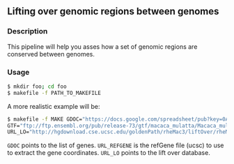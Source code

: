 ## Lifting over genomic regions between genomes

### Description

This pipeline will help you asses how a set of genomic regions are conserved
between genomes.

### Usage

```sh
$ mkdir foo; cd foo
$ makefile -f PATH_TO_MAKEFILE
```

A more realistic example will be:

```sh
$ makefile -f MAKE GDOC="https://docs.google.com/spreadsheet/pub?key=0AlwwL" \
GTF="ftp://ftp.ensembl.org/pub/release-73/gtf/macaca_mulatta/Macaca_mulatta.MMUL_1.73.gtf.gz" \
URL_LO="http://hgdownload.cse.ucsc.edu/goldenPath/rheMac3/liftOver/rheMac3ToHg19.over.chain.gz" \
```

```GDOC``` points to the list of genes.
```URL_REFGENE``` is the refGene file (ucsc) to use to extract the gene coordinates.
```URL_LO```  points to the lift over database.


